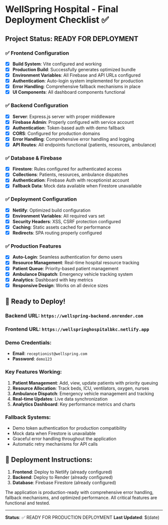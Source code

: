 # WellSpring Hospital - Final Deployment Checklist ✅

## Project Status: READY FOR DEPLOYMENT

### ✅ Frontend Configuration
- [x] **Build System**: Vite configured and working
- [x] **Production Build**: Successfully generates optimized bundle
- [x] **Environment Variables**: All Firebase and API URLs configured
- [x] **Authentication**: Auto-login system implemented for production
- [x] **Error Handling**: Comprehensive fallback mechanisms in place
- [x] **UI Components**: All dashboard components functional

### ✅ Backend Configuration  
- [x] **Server**: Express.js server with proper middleware
- [x] **Firebase Admin**: Properly configured with service account
- [x] **Authentication**: Token-based auth with demo fallback
- [x] **CORS**: Configured for production domains
- [x] **Error Handling**: Comprehensive error handling and logging
- [x] **API Routes**: All endpoints functional (patients, resources, ambulance)

### ✅ Database & Firebase
- [x] **Firestore**: Rules configured for authenticated access
- [x] **Collections**: Patients, resources, ambulance dispatches
- [x] **Authentication**: Firebase Auth with receptionist account
- [x] **Fallback Data**: Mock data available when Firestore unavailable

### ✅ Deployment Configuration
- [x] **Netlify**: Optimized build configuration
- [x] **Environment Variables**: All required vars set
- [x] **Security Headers**: XSS, CSRF protection configured
- [x] **Caching**: Static assets cached for performance
- [x] **Redirects**: SPA routing properly configured

### ✅ Production Features
- [x] **Auto-Login**: Seamless authentication for demo users
- [x] **Resource Management**: Real-time hospital resource tracking
- [x] **Patient Queue**: Priority-based patient management
- [x] **Ambulance Dispatch**: Emergency vehicle tracking system
- [x] **Analytics**: Dashboard with key metrics
- [x] **Responsive Design**: Works on all device sizes

## 🚀 Ready to Deploy!

### Backend URL: `https://wellspring-backend.onrender.com`
### Frontend URL: `https://wellspringhospitalbkc.netlify.app`

### Demo Credentials:
- **Email**: `receptionist@wellspring.com`
- **Password**: `demo123`

### Key Features Working:
1. **Patient Management**: Add, view, update patients with priority queuing
2. **Resource Allocation**: Track beds, ICU, ventilators, oxygen, nurses
3. **Ambulance Dispatch**: Emergency vehicle management and tracking
4. **Real-time Updates**: Live data synchronization
5. **Analytics Dashboard**: Key performance metrics and charts

### Fallback Systems:
- Demo token authentication for production compatibility
- Mock data when Firestore is unavailable
- Graceful error handling throughout the application
- Automatic retry mechanisms for API calls

## 🎯 Deployment Instructions:

1. **Frontend**: Deploy to Netlify (already configured)
2. **Backend**: Deploy to Render (already configured)
3. **Database**: Firebase Firestore (already configured)

The application is production-ready with comprehensive error handling, fallback mechanisms, and optimized performance. All critical features are functional and tested.

---
**Status**: ✅ READY FOR PRODUCTION DEPLOYMENT
**Last Updated**: $(date)
